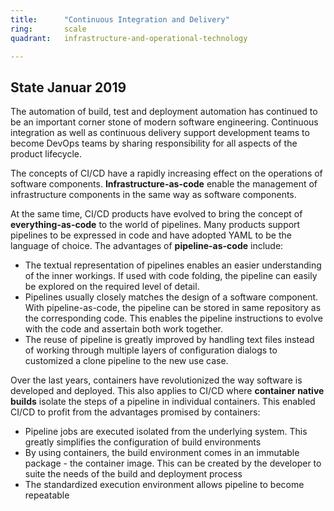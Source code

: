 ```yaml
---
title:      "Continuous Integration and Delivery"
ring:       scale
quadrant:   infrastructure-and-operational-technology

---
```


## State Januar 2019 ##

The automation of build, test and deployment automation has continued to be an important corner stone of modern software engineering. Continuous integration as well as continuous delivery support development teams to become DevOps teams by sharing responsibility for all aspects of the product lifecycle.

The concepts of CI/CD have a rapidly increasing effect on the operations of software components. **Infrastructure-as-code** enable the management of infrastructure components in the same way as software components.

At the same time, CI/CD products have evolved to bring the concept of **everything-as-code** to the world of pipelines. Many products support pipelines to be expressed in code and have adopted YAML to be the language of choice. The advantages of **pipeline-as-code** include:

- The textual representation of pipelines enables an easier understanding of the inner workings. If used with code folding, the pipeline can easily be explored on the required level of detail.
- Pipelines usually closely matches the design of a software component. With pipeline-as-code, the pipeline can be stored in same repository as the corresponding code. This enables the pipeline instructions to evolve with the code and assertain both work together.
- The reuse of pipeline is greatly improved by handling text files instead of working through multiple layers of configuration dialogs to customized a clone pipeline to the new use case.

Over the last years, containers have revolutionized the way software is developed and deployed. This also applies to CI/CD where **container native builds** isolate the steps of a pipeline in individual containers. This enabled CI/CD to profit from the advantages promised by containers:

- Pipeline jobs are executed isolated from the underlying system. This greatly simplifies the configuration of build environments
- By using containers, the build environment comes in an immutable package - the container image. This can be created by the developer to suite the needs of the build and deployment process
- The standardized execution environment allows pipeline to become repeatable
